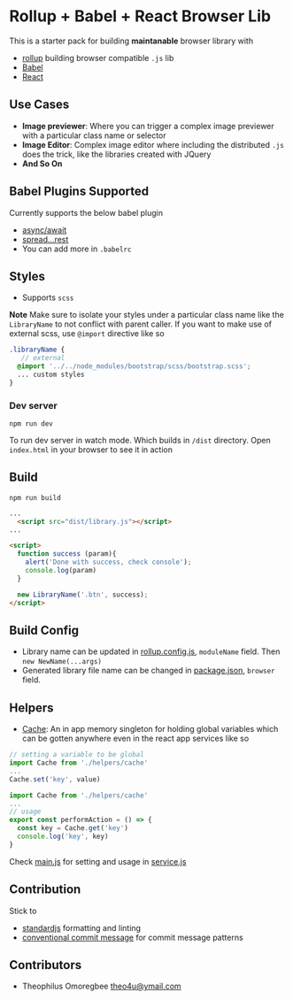 # Rollup + Babel + React Browser Lib
This is a starter pack for building **maintanable** browser library with 
* [rollup](https://github.com/rollup/rollup) building browser compatible `.js` lib
* [Babel](https://github.com/babel/babel)
* [React](https://github.com/facebook/react)

## Use Cases
* **Image previewer**: Where you can trigger a complex image previewer with a particular class name or selector
* **Image Editor**: Complex image editor where including the distributed `.js` does the trick, like the libraries created with JQuery
* **And So On**

## Babel Plugins Supported 
Currently supports the below babel plugin
* [async/await](https://www.npmjs.com/package/babel-plugin-transform-async-to-generator)
* [spread...rest](https://www.npmjs.com/package/babel-plugin-transform-object-rest-spread)
* You can add more in `.babelrc`

## Styles 
* Supports `scss`

**Note** Make sure to isolate your styles under a particular class name like the `LibraryName` to not conflict with parent caller. If you want to make use of external scss, use `@import` directive like so 

```scss
.libraryName {
   // external 
  @import '../../node_modules/bootstrap/scss/bootstrap.scss';
  ... custom styles
}
```

### Dev server

```
npm run dev
```

To run dev server in watch mode. Which builds in `/dist` directory. Open `index.html` in your browser to see it in action

## Build

```
npm run build
```

```html
...
  <script src="dist/library.js"></script>
...

<script>
  function success (param){
    alert('Done with success, check console');
    console.log(param)
  }

  new LibraryName('.btn', success);
</script>
```

## Build Config

* Library name can be updated in [rollup.config.js](rollup.config.js), `moduleName` field. Then `new NewName(...args)`
* Generated library file name can be changed in [package.json](package.json), `browser` field.

## Helpers

* [Cache](/src/cache.js): An in app memory singleton for holding global variables which can be gotten anywhere even in the react app services like so

```js
// setting a variable to be global
import Cache from './helpers/cache'
...
Cache.set('key', value)
```

```js
import Cache from './helpers/cache'
...
// usage 
export const performAction = () => {
  const key = Cache.get('key')
  console.log('key', key)
}
```

Check [main.js](/src/main.js) for setting and usage in [service.js](src/app/utils/service.js)


## Contribution 

Stick to 
* [standardjs](https://github.com/standard/standard) formatting and linting
* [conventional commit message](https://conventionalcommits.org/) for commit message patterns


## Contributors

* Theophilus Omoregbee <theo4u@ymail.com>
